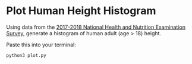 # Plot Human Height Histogram

Using data from the [2017-2018 National Health and Nutrition Examination
Survey](https://wwwn.cdc.gov/nchs/nhanes/search/datapage.aspx?Component=Examination&CycleBeginYear=2017),
generate a histogram of human adult (age > 18) height.

Paste this into your terminal:
```
python3 plot.py
```
